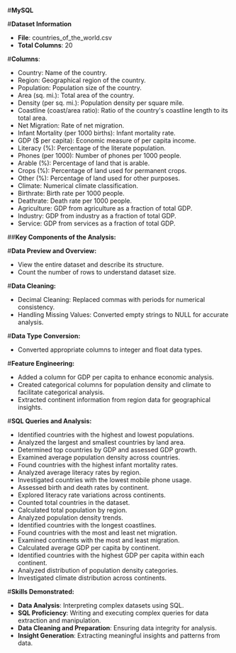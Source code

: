 #**MySQL**

#**Dataset Information**  

- **File**: countries_of_the_world.csv
- **Total Columns**: 20

#**Columns**:

- Country: Name of the country.
- Region: Geographical region of the country.
- Population: Population size of the country.
- Area (sq. mi.): Total area of the country.
- Density (per sq. mi.): Population density per square mile.
- Coastline (coast/area ratio): Ratio of the country's coastline length to its total area.
- Net Migration: Rate of net migration.
- Infant Mortality (per 1000 births): Infant mortality rate.
- GDP ($ per capita): Economic measure of per capita income.
- Literacy (%): Percentage of the literate population.
- Phones (per 1000): Number of phones per 1000 people.
- Arable (%): Percentage of land that is arable.
- Crops (%): Percentage of land used for permanent crops.
- Other (%): Percentage of land used for other purposes.
- Climate: Numerical climate classification.
- Birthrate: Birth rate per 1000 people.
- Deathrate: Death rate per 1000 people.
- Agriculture: GDP from agriculture as a fraction of total GDP.
- Industry: GDP from industry as a fraction of total GDP.
- Service: GDP from services as a fraction of total GDP.

##**Key Components of the Analysis:**

#**Data Preview and Overview:**

- View the entire dataset and describe its structure.
- Count the number of rows to understand dataset size.

#**Data Cleaning:**

- Decimal Cleaning: Replaced commas with periods for numerical consistency.
- Handling Missing Values: Converted empty strings to NULL for accurate analysis.

#**Data Type Conversion:** 

- Converted appropriate columns to integer and float data types.

#**Feature Engineering:**

- Added a column for GDP per capita to enhance economic analysis.
- Created categorical columns for population density and climate to facilitate categorical analysis.
- Extracted continent information from region data for geographical insights.

#**SQL Queries and Analysis:**

- Identified countries with the highest and lowest populations.
- Analyzed the largest and smallest countries by land area.
- Determined top countries by GDP and assessed GDP growth.
- Examined average population density across countries.
- Found countries with the highest infant mortality rates.
- Analyzed average literacy rates by region.
- Investigated countries with the lowest mobile phone usage.
- Assessed birth and death rates by continent.
- Explored literacy rate variations across continents.
- Counted total countries in the dataset.
- Calculated total population by region.
- Analyzed population density trends.
- Identified countries with the longest coastlines.
- Found countries with the most and least net migration.
- Examined continents with the most and least migration.
- Calculated average GDP per capita by continent.
- Identified countries with the highest GDP per capita within each continent.
- Analyzed distribution of population density categories.
- Investigated climate distribution across continents.

#**Skills Demonstrated:**

- **Data Analysis**: Interpreting complex datasets using SQL.
- **SQL Proficiency**: Writing and executing complex queries for data extraction and manipulation.
- **Data Cleaning and Preparation**: Ensuring data integrity for analysis.
- **Insight Generation**: Extracting meaningful insights and patterns from data.
